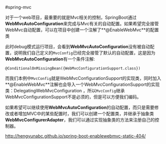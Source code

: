 #spring-mvc

对于一个web项目，最重要的就是Mvc相关的控制，SpringBoot通过**WebMvcAutoConfiguration**来完成与Mvc有关的自动配置。如果希望完全接管WebMvc自动配置，可以在项目中创建一个注解了**@EnableWebMvc**的配置类

此时debug模式运行项目，会看到**WebMvcAutoConfiguration**没有被自动配置，说明我们自己定义的`MvcConfig`已经完全接管了默认的自动配置，这是因为**WebMvcAutoConfiguration**有一个条件注解:

```
@ConditionalOnMissingBean({WebMvcConfigurationSupport.class})
```



而我们本例中`MvcConfig`就是WebMvcConfigurationSupport的实现类，同时加入**@EnableWebMvc**注解也会导入一个WebMvcConfigurationSupport的实现类：DelegatingWebMvcConfiguration
，所以`MvcConfig`继承WebMvcConfigurationSupport不是必须的，但是可以方便我们编码。

如果希望可以继续使用**WebMvcAutoConfiguration**的自动配置，而只是需要修改或者增加MVC中的某些配置时，我们可以创建一个配置类，并继承于抽象类**WebMvcConfigurerAdapter**，我们可以通过实现抽象类的方法来注册自己的控制器。

http://hengyunabc.github.io/spring-boot-enablewebmvc-static-404/